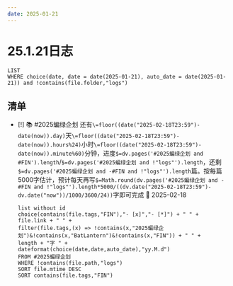 ```yaml
---
date: 2025-01-21
---
```


# 25.1.21日志

```dataview
LIST
WHERE choice(date, date = date(2025-01-21), auto_date = date(2025-01-21)) and !contains(file.folder,"logs")
```

## 清单

- [!] 📚 #2025蝙绿企划 还有`\=floor((date("2025-02-18T23:59")-date(now)).day)`天`\=floor((date("2025-02-18T23:59")-date(now)).hours%24)`小时`\=floor((date("2025-02-18T23:59")-date(now)).minute%60)`分钟，进度`$=dv.pages('#2025蝙绿企划 and #FIN').length`/`$=dv.pages('#2025蝙绿企划 and !"logs"').length`，还剩`$=dv.pages('#2025蝙绿企划 and -#FIN and !"logs"').length`篇。按每篇5000字估计，预计每天再写`$=Math.round(dv.pages('#2025蝙绿企划 and -#FIN and !"logs"').length*5000/((dv.date("2025-02-18T23:59")-dv.date("now"))/1000/3600/24))`字即可完成 📅 2025-02-18

    ```dataview
    list without id
    choice(contains(file.tags,"FIN"),"- [x]","- [*]") + " " +
    file.link + " " +
    filter(file.tags,(x) => !contains(x,"2025蝙绿企划")&!contains(x,"BatLantern")&!contains(x,"FIN")) + " " +
    length + "字 " +
    dateformat(choice(date,date,auto_date),"yy.M.d")
    FROM #2025蝙绿企划
    WHERE !contains(file.path,"logs")
    SORT file.mtime DESC
    SORT contains(file.tags,"FIN")
    ```
